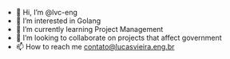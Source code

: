 - 👋 Hi, I’m @lvc-eng
- 👀 I’m interested in Golang
- 🌱 I’m currently learning Project Management
- 💞️ I’m looking to collaborate on projects that affect government 
- 📫 How to reach me contato@lucasvieira.eng.br
